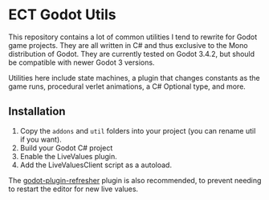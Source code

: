 ﻿# ECT Godot Utils

This repository contains a lot of common utilities I tend to rewrite for Godot game projects.
They are all written in C# and thus exclusive to the Mono distribution of Godot.
They are currently tested on Godot 3.4.2, but should be compatible with newer Godot 3 versions.

Utilities here include state machines, a plugin that changes constants as the game runs,
procedural verlet animations, a C# Optional type, and more.

## Installation

1. Copy the `addons` and `util` folders into your project (you can rename util if you want).
2. Build your Godot C# project
3. Enable the LiveValues plugin.
4. Add the LiveValuesClient script as a autoload.

The [godot-plugin-refresher](https://github.com/godot-extended-libraries/godot-plugin-refresher) plugin is also recommended,
to prevent needing to restart the editor for new live values.
